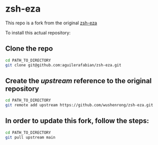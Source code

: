 # zsh-eza

This repo is a fork from the original [zsh-eza](https://github.com/wushenrong/zsh-eza)

To install this actual repository:

## Clone the repo

```bash
cd PATH_TO_DIRECTORY
git clone git@github.com:aguilerafabian/zsh-eza.git
```

## Create the _upstream_ reference to the original repository

```bash
cd PATH_TO_DIRECTORY
git remote add upstream https://github.com/wushenrong/zsh-eza.git
```

## In order to update this fork, follow the steps:

```bash
cd PATH_TO_DIRECTORY
git pull upstream main
```
